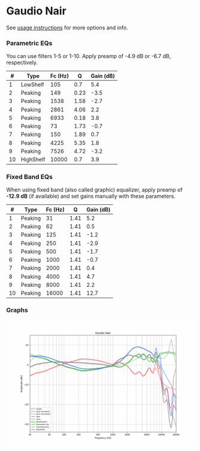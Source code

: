 # Gaudio Nair
See [usage instructions](https://github.com/jaakkopasanen/AutoEq#usage) for more options and info.

### Parametric EQs
You can use filters 1-5 or 1-10. Apply preamp of -4.9 dB or -6.7 dB, respectively.

|   # | Type      |   Fc (Hz) |    Q |   Gain (dB) |
|-----|-----------|-----------|------|-------------|
|   1 | LowShelf  |       105 | 0.7  |         5.4 |
|   2 | Peaking   |       149 | 0.23 |        -3.5 |
|   3 | Peaking   |      1538 | 1.58 |        -2.7 |
|   4 | Peaking   |      2861 | 4.06 |         2.2 |
|   5 | Peaking   |      6933 | 0.18 |         3.8 |
|   6 | Peaking   |        73 | 1.73 |        -0.7 |
|   7 | Peaking   |       150 | 1.89 |         0.7 |
|   8 | Peaking   |      4225 | 5.35 |         1.8 |
|   9 | Peaking   |      7526 | 4.72 |        -3.2 |
|  10 | HighShelf |     10000 | 0.7  |         3.9 |

### Fixed Band EQs
When using fixed band (also called graphic) equalizer, apply preamp of **-12.9 dB** (if available) and set gains manually with these parameters.

|   # | Type    |   Fc (Hz) |    Q |   Gain (dB) |
|-----|---------|-----------|------|-------------|
|   1 | Peaking |        31 | 1.41 |         5.2 |
|   2 | Peaking |        62 | 1.41 |         0.5 |
|   3 | Peaking |       125 | 1.41 |        -1.2 |
|   4 | Peaking |       250 | 1.41 |        -2.9 |
|   5 | Peaking |       500 | 1.41 |        -1.7 |
|   6 | Peaking |      1000 | 1.41 |        -0.7 |
|   7 | Peaking |      2000 | 1.41 |         0.4 |
|   8 | Peaking |      4000 | 1.41 |         4.7 |
|   9 | Peaking |      8000 | 1.41 |         2.2 |
|  10 | Peaking |     16000 | 1.41 |        12.7 |

### Graphs
![](./Gaudio%20Nair.png)
